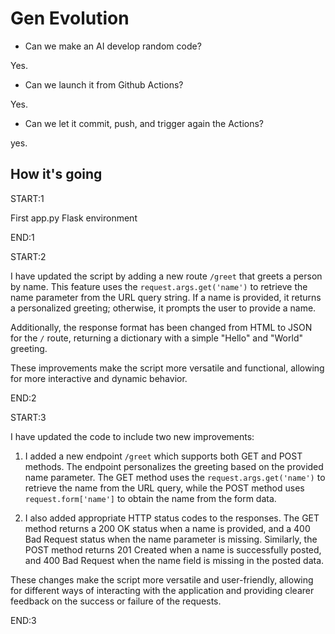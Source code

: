 # Gen Evolution

- Can we make an AI develop random code?

Yes.

- Can we launch it from Github Actions?

Yes.

- Can we let it commit, push, and trigger again the Actions?

yes.

## How it's going

START:1

First app.py Flask environment

END:1


START:2

I have updated the script by adding a new route `/greet` that greets a person by name. This feature uses the `request.args.get('name')` to retrieve the name parameter from the URL query string. If a name is provided, it returns a personalized greeting; otherwise, it prompts the user to provide a name. 

Additionally, the response format has been changed from HTML to JSON for the `/` route, returning a dictionary with a simple "Hello" and "World" greeting. 

These improvements make the script more versatile and functional, allowing for more interactive and dynamic behavior.

END:2

START:3

I have updated the code to include two new improvements:

1. I added a new endpoint `/greet` which supports both GET and POST methods. The endpoint personalizes the greeting based on the provided name parameter. The GET method uses the `request.args.get('name')` to retrieve the name from the URL query, while the POST method uses `request.form['name']` to obtain the name from the form data.

2. I also added appropriate HTTP status codes to the responses. The GET method returns a 200 OK status when a name is provided, and a 400 Bad Request status when the name parameter is missing. Similarly, the POST method returns 201 Created when a name is successfully posted, and 400 Bad Request when the name field is missing in the posted data.

These changes make the script more versatile and user-friendly, allowing for different ways of interacting with the application and providing clearer feedback on the success or failure of the requests.

END:3